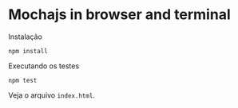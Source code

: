 # Mochajs in browser and terminal

Instalação

    npm install

Executando os testes

    npm test

Veja o arquivo `index.html`.

